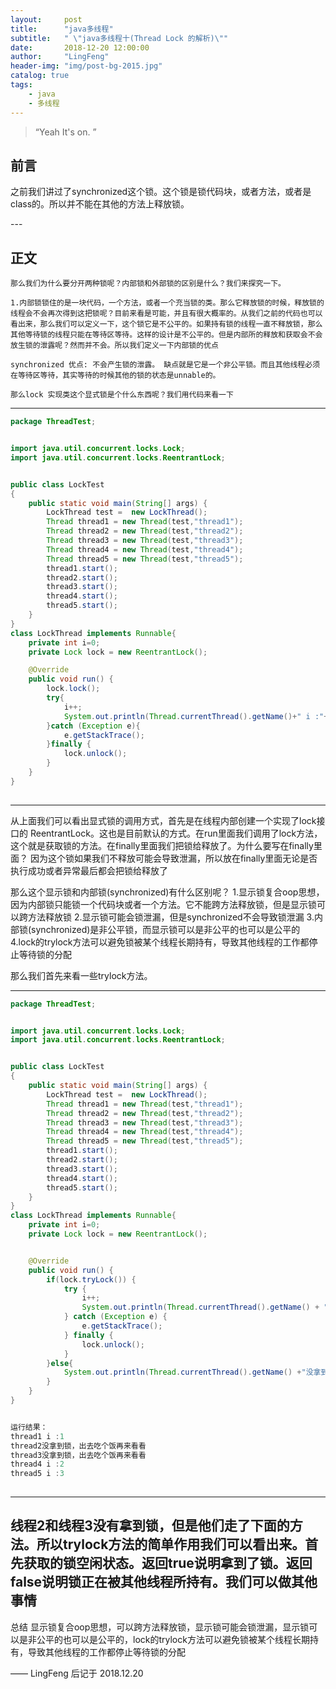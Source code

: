 ```yaml
---
layout:     post
title:      "java多线程"
subtitle:   " \"java多线程十(Thread Lock 的解析)\""
date:       2018-12-20 12:00:00
author:     "LingFeng"
header-img: "img/post-bg-2015.jpg"
catalog: true
tags:
    - java
    - 多线程
---
```


> “Yeah It's on. ”


## 前言

之前我们讲过了synchronized这个锁。这个锁是锁代码块，或者方法，或者是class的。所以并不能在其他的方法上释放锁。
 
 
<p id = "build"></p>
---

## 正文
 
    那么我们为什么要分开两种锁呢？内部锁和外部锁的区别是什么？我们来探究一下。

    1.内部锁锁住的是一块代码，一个方法，或者一个充当锁的类。那么它释放锁的时候，释放锁的线程会不会再次得到这把锁呢？目前来看是可能，并且有很大概率的。从我们之前的代码也可以看出来，那么我们可以定义一下，这个锁它是不公平的。如果持有锁的线程一直不释放锁，那么其他等待锁的线程只能在等待区等待。这样的设计是不公平的。但是内部所的释放和获取会不会放生锁的泄露呢？然而并不会。所以我们定义一下内部锁的优点

    synchronized 优点: 不会产生锁的泄露。 缺点就是它是一个非公平锁。而且其他线程必须在等待区等待，其实等待的时候其他的锁的状态是unnable的。

	那么lock 实现类这个显式锁是个什么东西呢？我们用代码来看一下
---
	
```java 
package ThreadTest;


import java.util.concurrent.locks.Lock;
import java.util.concurrent.locks.ReentrantLock;


public class LockTest
{
    public static void main(String[] args) {
        LockThread test =  new LockThread();
        Thread thread1 = new Thread(test,"thread1");
        Thread thread2 = new Thread(test,"thread2");
        Thread thread3 = new Thread(test,"thread3");
        Thread thread4 = new Thread(test,"thread4");
        Thread thread5 = new Thread(test,"thread5");
        thread1.start();
        thread2.start();
        thread3.start();
        thread4.start();
        thread5.start();
    }
}
class LockThread implements Runnable{
    private int i=0;
    private Lock lock = new ReentrantLock();

    @Override
    public void run() {
        lock.lock();
        try{
            i++;
            System.out.println(Thread.currentThread().getName()+" i :"+i);
        }catch (Exception e){
            e.getStackTrace();
        }finally {
            lock.unlock();
        }
    }
}
 
```
 
---

从上面我们可以看出显式锁的调用方式，首先是在线程内部创建一个实现了lock接口的 ReentrantLock。这也是目前默认的方式。在run里面我们调用了lock方法，这个就是获取锁的方法。在finally里面我们把锁给释放了。为什么要写在finally里面？ 因为这个锁如果我们不释放可能会导致泄漏，所以放在finally里面无论是否执行成功或者异常最后都会把锁给释放了

那么这个显示锁和内部锁(synchronized)有什么区别呢？
1.显示锁复合oop思想，因为内部锁只能锁一个代码块或者一个方法。它不能跨方法释放锁，但是显示锁可以跨方法释放锁
2.显示锁可能会锁泄漏，但是synchronized不会导致锁泄漏
3.内部锁(synchronized)是非公平锁，而显示锁可以是非公平的也可以是公平的
4.lock的trylock方法可以避免锁被某个线程长期持有，导致其他线程的工作都停止等待锁的分配

那么我们首先来看一些trylock方法。

---
 
```java
package ThreadTest;


import java.util.concurrent.locks.Lock;
import java.util.concurrent.locks.ReentrantLock;


public class LockTest
{
    public static void main(String[] args) {
        LockThread test =  new LockThread();
        Thread thread1 = new Thread(test,"thread1");
        Thread thread2 = new Thread(test,"thread2");
        Thread thread3 = new Thread(test,"thread3");
        Thread thread4 = new Thread(test,"thread4");
        Thread thread5 = new Thread(test,"thread5");
        thread1.start();
        thread2.start();
        thread3.start();
        thread4.start();
        thread5.start();
    }
}
class LockThread implements Runnable{
    private int i=0;
    private Lock lock = new ReentrantLock();


    @Override
    public void run() {
        if(lock.tryLock()) {
            try {
                i++;
                System.out.println(Thread.currentThread().getName() + " i :" + i);
            } catch (Exception e) {
                e.getStackTrace();
            } finally {
                lock.unlock();
            }
        }else{
            System.out.println(Thread.currentThread().getName() +"没拿到锁，出去吃个饭再来看看");
        }
    }
}


运行结果：
thread1 i :1
thread2没拿到锁，出去吃个饭再来看看
thread3没拿到锁，出去吃个饭再来看看
thread4 i :2
thread5 i :3
 
```

---
   线程2和线程3没有拿到锁，但是他们走了下面的方法。所以trylock方法的简单作用我们可以看出来。首先获取的锁空闲状态。返回true说明拿到了锁。返回false说明锁正在被其他线程所持有。我们可以做其他事情
---

总结
    显示锁复合oop思想，可以跨方法释放锁，显示锁可能会锁泄漏，显示锁可以是非公平的也可以是公平的，lock的trylock方法可以避免锁被某个线程长期持有，导致其他线程的工作都停止等待锁的分配

—— LingFeng 后记于 2018.12.20